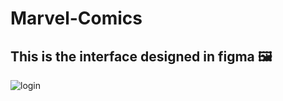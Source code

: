# Marvel-Comics

## This is the interface designed in figma 🖼

![login]('https://github.com/2HenryCardenas1/Marvel-Comics/figma/login.png')
